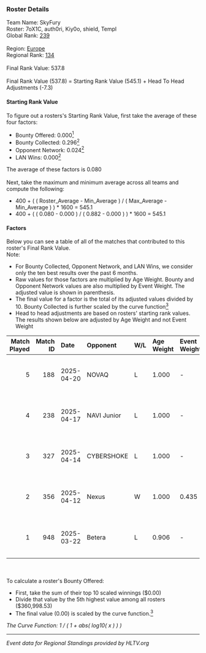 ### Roster Details<br />
Team Name: SkyFury<br />
Roster: 7oX1C, auth0ri, Kiy0o, shield, Templ<br />
Global Rank: [239](../../standings_global_2025_05_05.md)<br />
<br />
Region: [Europe]( ../../standings_europe_2025_05_05.md)<br />
Regional Rank: [134]( ../../standings_europe_2025_05_05.md)<br />
<br />
Final Rank Value:  537.8<br />
<br />
Final Rank Value (537.8) = Starting Rank Value (545.1) + Head To Head Adjustments (-7.3)<br />

#### Starting Rank Value<br />
To figure out a rosters's Starting Rank Value, first take the average of these four factors:<br />
- Bounty Offered: 0.000[<sup>1</sup>](#table2)
- Bounty Collected: 0.296[<sup>2</sup>](#table1)
- Opponent Network: 0.024[<sup>2</sup>](#table1)
- LAN Wins: 0.000[<sup>2</sup>](#table1)

The average of these factors is 0.080<br />
<br />
Next, take the maximum and minimum average across all teams and compute the following:<br />
- 400 + ( ( Roster_Average - Min_Average ) / ( Max_Average - Min_Average ) ) * 1600 = 545.1
- 400 + ( ( 0.080 - 0.000 ) / ( 0.882 - 0.000 ) ) * 1600 = 545.1


#### Factors<br />
Below you can see a table of all of the matches that contributed to this roster's Final Rank Value.<br />
Note:<br />

- For Bounty Collected, Opponent Network, and LAN Wins, we consider only the ten best results over the past 6 months.
- Raw values for those factors are multiplied by Age Weight. Bounty and Opponent Network values are also multiplied by Event Weight. The adjusted value is shown in parenthesis.
- The final value for a factor is the total of its adjusted values divided by 10. Bounty Collected is further scaled by the curve function[<sup>3</sup>](#curveFunction)
- Head to head adjustments are based on rosters' starting rank values. The results shown below are adjusted by Age Weight and not Event Weight
<span id="table1"></span><br />


| Match Played | Match ID | Date       | Opponent    | W/L | Age Weight | Event Weight | Bounty Collected | Opponent Network | LAN Wins  | H2H Adj. | Roster                                |
| -: | -: | :- | :- | :- | :- | :- | :- | :- | :- | -: | :- |
|            5 |      188 | 2025-04-20 | NOVAQ       | L   | 1.000      | -            | -                | -                | -         |    -8.99 | 7oX1C, auth0ri, Kiy0o, shield, Templ  |
|            4 |      238 | 2025-04-17 | NAVI Junior | L   | 1.000      | -            | -                | -                | -         |    -1.59 | 7oX1C, auth0ri, Kiy0o, shield, Templ  |
|            3 |      327 | 2025-04-14 | CYBERSHOKE  | L   | 1.000      | -            | -                | -                | -         |    -4.17 | 7oX1C, auth0ri, Kiy0o, shield, Templ  |
|            2 |      356 | 2025-04-12 | Nexus       | W   | 1.000      | 0.435        | 0.097 (0.042)    | 0.548 (0.238)    | 0 (0.000) |    26.47 | 7oX1C, auth0ri, Kiy0o, shield, Templ  |
|            1 |      948 | 2025-03-22 | Betera      | L   | 0.906      | -            | -                | -                | -         |   -19.00 | 7oX1C, auth0ri, Br4tkO, shield, Templ |

<br />
<span id="table2"></span><br />
To calculate a roster's Bounty Offered:<br />

- First, take the sum of their top 10 scaled winnings ($0.00)
- Divide that value by the 5th highest value among all rosters ($360,998.53)
- The final value (0.00) is scaled by the curve function.[<sup>3</sup>](#curveFunction)

<span id="curveFunction"></span>_The Curve Function: 1 / ( 1 + abs( log10( x ) ) )_<br />

---
_Event data for Regional Standings provided by HLTV.org_<br />
